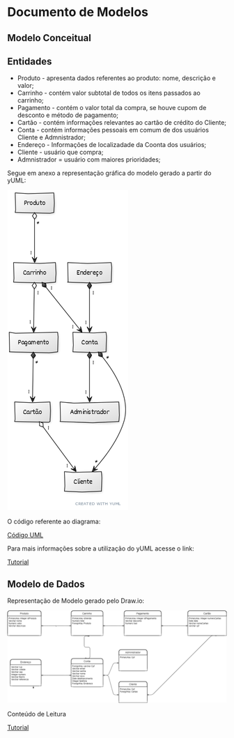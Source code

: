 # Documento de Modelos

## Modelo Conceitual

## Entidades  
* Produto - apresenta dados referentes ao produto: nome, descrição e valor;
* Carrinho - contém valor subtotal de todos os itens passados ao carrinho;
* Pagamento - contém o valor total da compra, se houve cupom de desconto e método de pagamento;
* Cartão - contém informações relevantes ao cartão de crédito do Cliente;
* Conta - contém informações pessoais em comum de dos usuários Cliente e Admnistrador;
* Endereço - Informações de localizadade da Coonta dos usuários;
* Cliente - usuário que compra;
* Admnistrador = usuário com maiores prioridades;

Segue em anexo a representação gráfica do modelo gerado a partir do yUML:

![Modelo UML](diagramas/IMG_MOD_CONCEITUAL.png)

O código referente ao diagrama:

[Código UML](diagramas/MODELO_CONCEITUAL.md)

Para mais informações sobre a utilização do yUML acesse o link:

[Tutorial](https://yuml.me/diagram/plain/class/samples)  

## Modelo de Dados

Representação de Modelo gerado pelo Draw.io:

![diagrama](diagramas/MODELO_DADOS.png)  

Conteúdo de Leitura
  
[Tutorial](https://www.devmedia.com.br/modelagem-de-dados-tutorial/20398)


